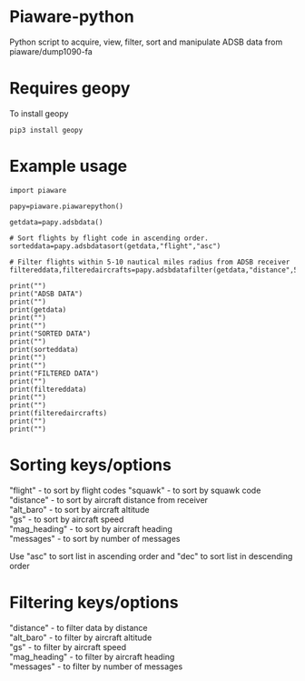 # Piaware-python   
 Python script to acquire, view, filter, sort and manipulate ADSB data from piaware/dump1090-fa   

# Requires geopy  
To install geopy   
```   
pip3 install geopy   
```    

# Example usage   
```   
import piaware   

papy=piaware.piawarepython()  

getdata=papy.adsbdata()

# Sort flights by flight code in ascending order.
sorteddata=papy.adsbdatasort(getdata,"flight","asc")

# Filter flights within 5-10 nautical miles radius from ADSB receiver
filtereddata,filteredaircrafts=papy.adsbdatafilter(getdata,"distance",5,10)

print("")    
print("ADSB DATA")   
print("")  
print(getdata)   
print("")  
print("")  
print("SORTED DATA")  
print("")  
print(sorteddata)  
print("")  
print("")  
print("FILTERED DATA")   
print("")  
print(filtereddata)   
print("")   
print("")  
print(filteredaircrafts)   
print("")   
print("")
```   

# Sorting keys/options  
"flight"      - to sort by flight codes
"squawk"      - to sort by squawk code  
"distance"    - to sort by aircraft distance from receiver  
"alt_baro"    - to sort by aircraft altitude  
"gs"          - to sort by aircraft speed  
"mag_heading" - to sort by aircraft heading  
"messages"    - to sort by number of messages  

Use "asc" to sort list in ascending order and "dec" to sort list in descending order  


# Filtering keys/options   
"distance"    - to filter data by distance  
"alt_baro"    - to filter by aircraft altitude  
"gs"          - to filter by aircraft speed  
"mag_heading" - to filter by aircraft heading  
"messages"    - to filter by number of messages  
